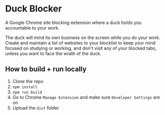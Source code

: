 # Duck Blocker

A Google Chrome site blocking extension where a duck holds you accountable to your work. 

The duck will mind its own business on the screen while you do your work. Create and maintain a list of websites to your blocklist to keep your mind focused on studying or working, and don't visit any of your blocked tabs, unless you want to face the wrath of the duck.

## How to build + run locally
1. Clone the repo
2. `npm install`
3. `npm run build`
4. Go to Chrome `Manage Extension` and make sure `Developer Settings` are on
5. Upload the `dist` folder
